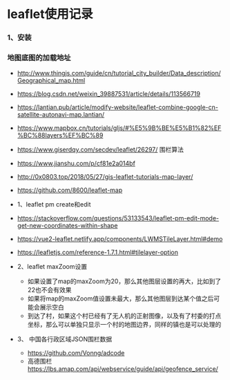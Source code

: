 # leaflet使用记录

### 1、安装


### 地图底图的加载地址
- http://www.thingjs.com/guide/cn/tutorial_city_builder/Data_description/Geographical_map.html

- https://blog.csdn.net/weixin_39887531/article/details/113566719

- https://lantian.pub/article/modify-website/leaflet-combine-google-cn-satellite-autonavi-map.lantian/

- https://www.mapbox.cn/tutorials/gljs/#%E5%9B%BE%E5%B1%82%EF%BC%88layers%EF%BC%89

- https://www.giserdqy.com/secdev/leaflet/26297/ 围栏算法

- https://www.jianshu.com/p/cf81e2a014bf

- http://0x0803.top/2018/05/27/gis-leaflet-tutorials-map-layer/

- https://github.com/8600/leaflet-map


- 1、leaflet pm create和edit
- https://stackoverflow.com/questions/53133543/leaflet-pm-edit-mode-get-new-coordinates-within-shape
- https://vue2-leaflet.netlify.app/components/LWMSTileLayer.html#demo
- https://leafletjs.com/reference-1.7.1.html#tilelayer-option


- 2、leaflet maxZoom设置
    - 如果设置了map的maxZoom为20，那么其他图层设置的再大，比如到了22也不会有效果
    - 如果将map的maxZoom值设置未最大，那么其他图层到达某个值之后可能会展示空白
    - 到达了村，如果这个村已经有了无人机的正射图像，以及有了村委的打点坐标，那么可以单独只显示一个村的地图边界，同样的镇也是可以处理的
- 3、 中国各行政区域JSON围栏数据
    - https://github.com/Vonng/adcode
    - 高德围栏 https://lbs.amap.com/api/webservice/guide/api/geofence_service/
    
